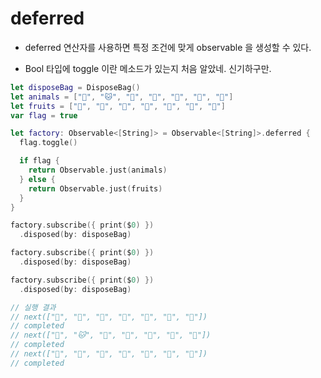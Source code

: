 # deferred

* deferred 연산자를 사용하면 특정 조건에 맞게 observable 을  생성할 수 있다.

* Bool 타입에 toggle 이란 메소드가 있는지 처음 알았네. 신기하구만.

```swift
let disposeBag = DisposeBag()
let animals = ["🐶", "🐱", "🐹", "🐰", "🦊", "🐻", "🐯"]
let fruits = ["🍎", "🍐", "🍋", "🍇", "🍈", "🍓", "🍑"]
var flag = true

let factory: Observable<[String]> = Observable<[String]>.deferred {
  flag.toggle()

  if flag {
    return Observable.just(animals)
  } else {
    return Observable.just(fruits)
  }
}

factory.subscribe({ print($0) })
  .disposed(by: disposeBag)

factory.subscribe({ print($0) })
  .disposed(by: disposeBag)

factory.subscribe({ print($0) })
  .disposed(by: disposeBag)

// 실행 결과
// next(["🍎", "🍐", "🍋", "🍇", "🍈", "🍓", "🍑"])
// completed
// next(["🐶", "🐱", "🐹", "🐰", "🦊", "🐻", "🐯"])
// completed
// next(["🍎", "🍐", "🍋", "🍇", "🍈", "🍓", "🍑"])
// completed
```